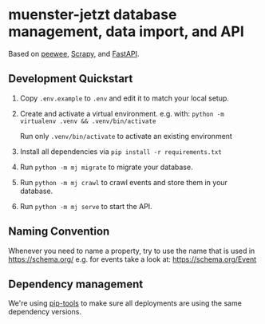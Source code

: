# muenster-jetzt database management, data import, and API

Based on [peewee](https://peewee-orm.com/), [Scrapy](https://scrapy.org/), and
[FastAPI](https://fastapi.tiangolo.com/).

## Development Quickstart

1. Copy `.env.example` to `.env` and edit it to match your local setup.
2. Create and activate a virtual environment. e.g. with: `python -m virtualenv .venv && .venv/bin/activate`
   
   Run only `.venv/bin/activate` to activate an existing environment

3. Install all dependencies via `pip install -r requirements.txt`
4. Run `python -m mj migrate` to migrate your database.
5. Run `python -m mj crawl` to crawl events and store them in your database.
6. Run `python -m mj serve` to start the API.


## Naming Convention

Whenever you need to name a property, try to use the name that is used in https://schema.org/ e.g. for events take a look at: https://schema.org/Event

## Dependency management

We're using [pip-tools](https://github.com/jazzband/pip-tools) to make sure all deployments are using the same dependency versions.
